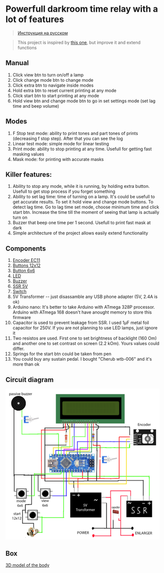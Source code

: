 # Powerfull darkroom time relay with a lot of features

> [Инструкция на русском](./README_RU.md)

> This project is inspired by [this one](https://github.com/nikonov1101/kafstop-timer), but improve it and extend functions

## Manual

1. Click view btn to turn on/off a lamp
2. Click change mode btn  to change mode
3. Click extra btn to navigate inside modes
4. Hold extra btn to reset current printing at any mode
5. Click start btn to start printing at any mode
6. Hold view btn and change mode btn to go in set settings mode (set lag time and beep volume)

## Modes

1. F Stop test mode: ability to print tones and part tones of prints (decreasing f stop step). After that you can see the log
2. Linear test mode: simple mode for linear testing
3. Print mode: ability to stop printing at any time. Usefull for getting fast masking values
4. Mask mode: for printing with accurate masks

## Killer features:

1. Ability to stop any mode, while it is running, by holding extra button. Usefull to get stop process if you forget something
2. Ability to set lag time: time of turning on a lamp. It's could be usefull to get accurate results. To set it hold view and change mode buttons. To detect lag time. Go to lag time set mode, choose minimum time and click start btn. Increase the time till the moment of seeing that lamp is actually turn on
3. Buzzer that beep one time per 1 second. Usefull to print fast mask at dark
4. Simple architecture of the project allows easily extend functionality

## Components

1. [Encoder EC11](https://sl.aliexpress.ru/p?key=1wDHs4W)
2. [Buttons 12x12](https://sl.aliexpress.ru/p?key=8sDHsMU)
3. [Button 6x6](https://sl.aliexpress.ru/p?key=TiDHsci)
4. [LED](https://sl.aliexpress.ru/p?key=tgDHsiN)
5. [Buzzer](https://sl.aliexpress.ru/p?key=XcDHsAE)
6. [SSR 5V](https://sl.aliexpress.ru/p?key=AWDHsN6)
7. [Switch](https://sl.aliexpress.ru/p?key=7LDHstq)
8. 5V Transformer -- just disassamble any USB phone adapter (5V, 2.4A is ok)
9. Arduino nano: It's better to take Arduino with ATmega 328P processor. Arduino with ATmega 168 doesn't have anought memory to store this firmware
10. Capacitor is used to prevent leakage from SSR. I used 1μF metal foil capacitor for 250V. If you are not planning to use LED lamps, just ignore it
11. Two resistos are used. First one to set brightness of backlight (160 Om) and another one to set contrast on screen (2.2 kOm). Yours values could differ.
12. Springs for the start btn could be taken from pen
13. You could buy any sustain pedal. I bought "Cherub wtb-006" and it's more than ok

## Circuit diagram

![Circuit](./Circuit.jpg)

## Box

[3D model of the body](./TimeRelayBox.stl)
